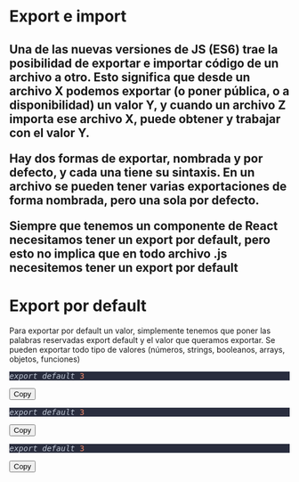 <h1>Export e import</h1>
<h2>
Una de las nuevas versiones de JS (ES6) trae la posibilidad de exportar e importar código de un archivo a otro. Esto significa que desde un archivo X podemos exportar (o poner pública, o a disponibilidad) un valor Y, y cuando un archivo Z importa ese archivo X, puede obtener y trabajar con el valor Y.

Hay dos formas de exportar, nombrada y por defecto, y cada una tiene su sintaxis. En un archivo se pueden tener varias exportaciones de forma nombrada, pero una sola por defecto.

Siempre que tenemos un componente de React necesitamos tener un export por default, pero esto no implica que en todo archivo .js necesitemos tener un export por default</h2>

<h1> Export por default</h1>
Para exportar por default un valor, simplemente tenemos que poner las palabras reservadas export default y el valor que queramos exportar. Se pueden exportar todo tipo de valores (números, strings, booleanos, arrays, objetos, funciones)
<div class="mdxCodeBlock_iHAB"><div class="codeBlockWrapper_2av3"><pre class="prism-code language-jsx codeBlock_2GNs" style="color: rgb(191, 199, 213); background-color: rgb(41, 45, 62);"><div class="token-line" style="color: rgb(191, 199, 213);"><span class="token keyword" style="font-style: italic;">export</span><span class="token plain"> </span><span class="token keyword" style="font-style: italic;">default</span><span class="token plain"> </span><span class="token number" style="color: rgb(247, 140, 108);">3</span></div></pre><button type="button" aria-label="Copy code to clipboard" class="copyButton_1Zmi">Copy</button></div></div>
<div class="codeBlockWrapper_2av3"><pre class="prism-code language-jsx codeBlock_2GNs" style="color: rgb(191, 199, 213); background-color: rgb(41, 45, 62);"><div class="token-line" style="color: rgb(191, 199, 213);"><span class="token keyword" style="font-style: italic;">export</span><span class="token plain"> </span><span class="token keyword" style="font-style: italic;">default</span><span class="token plain"> </span><span class="token number" style="color: rgb(247, 140, 108);">3</span></div></pre><button type="button" aria-label="Copy code to clipboard" class="copyButton_1Zmi">Copy</button></div>
<pre class="prism-code language-jsx codeBlock_2GNs" style="color: rgb(191, 199, 213); background-color: rgb(41, 45, 62);"><div class="token-line" style="color: rgb(191, 199, 213);"><span class="token keyword" style="font-style: italic;">export</span><span class="token plain"> </span><span class="token keyword" style="font-style: italic;">default</span><span class="token plain"> </span><span class="token number" style="color: rgb(247, 140, 108);">3</span></div></pre><button type="button" aria-label="Copy code to clipboard" class="copyButton_1Zmi">Copy</button>
</div></div>